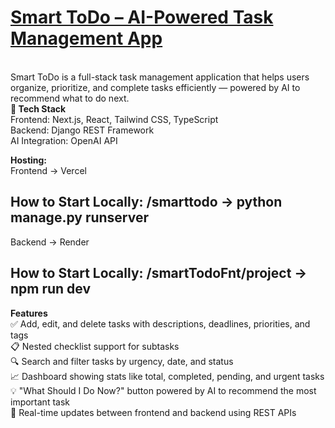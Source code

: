 <h1><a href="https://smart-todo-six.vercel.app/">Smart ToDo – AI-Powered Task Management App</a></h1><br>
Smart ToDo is a full-stack task management application that helps users organize, prioritize, and complete tasks efficiently — powered by AI to recommend what to do next.

<br>
<b>🔧 Tech Stack</b><br>
Frontend: Next.js, React, Tailwind CSS, TypeScript<br>
Backend: Django REST Framework<br>
AI Integration: OpenAI API<br>

<b>Hosting:</b><br>
Frontend → Vercel<br>
## How to Start Locally: /smarttodo -> python manage.py runserver<br>
Backend → Render<br>
## How to Start Locally: /smartTodoFnt/project -> npm run dev<br>



<b>Features</b><br>
✅ Add, edit, and delete tasks with descriptions, deadlines, priorities, and tags<br>
📋 Nested checklist support for subtasks<br>
🔍 Search and filter tasks by urgency, date, and status<br>
📈 Dashboard showing stats like total, completed, pending, and urgent tasks<br>
💡 "What Should I Do Now?" button powered by AI to recommend the most important task<br>
🔄 Real-time updates between frontend and backend using REST APIs<br>
